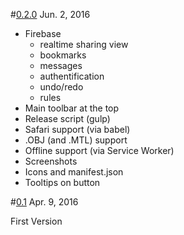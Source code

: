 #[0.2.0](https://github.com/stity/threejs-atlas-viewer/commits/0.2.0) Jun. 2, 2016

* Firebase 
    * realtime sharing view
    * bookmarks
    * messages
    * authentification
    * undo/redo
    * rules
* Main toolbar at the top
* Release script (gulp)
* Safari support (via babel)
* .OBJ (and .MTL) support
* Offline support (via Service Worker)
* Screenshots
* Icons and manifest.json
* Tooltips on button



#[0.1](https://github.com/stity/threejs-atlas-viewer/commits/0.1) Apr. 9, 2016

First Version